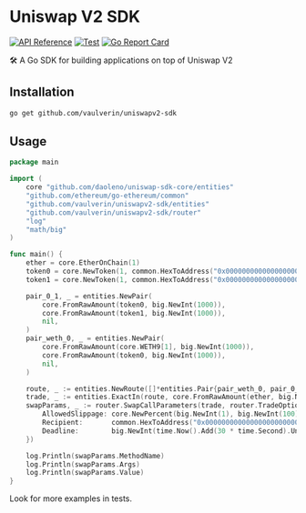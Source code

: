 # Uniswap V2 SDK

[![API Reference](https://camo.githubusercontent.com/915b7be44ada53c290eb157634330494ebe3e30a/68747470733a2f2f676f646f632e6f72672f6769746875622e636f6d2f676f6c616e672f6764646f3f7374617475732e737667)](https://pkg.go.dev/github.com/vaulverin/uniswapv2-sdk)
[![Test](https://github.com/vaulverin/uniswapv2-sdk/actions/workflows/test.yml/badge.svg)](https://github.com/vaulverin/uniswapv2-sdk/actions/workflows/test.yml)
[![Go Report Card](https://goreportcard.com/badge/github.com/vaulverin/uniswapv2-sdk)](https://goreportcard.com/report/github.com/vaulverin/uniswapv2-sdk)

🛠 A Go SDK for building applications on top of Uniswap V2

## Installation

```sh
go get github.com/vaulverin/uniswapv2-sdk
```

## Usage
```go
package main

import (
	core "github.com/daoleno/uniswap-sdk-core/entities"
	"github.com/ethereum/go-ethereum/common"
	"github.com/vaulverin/uniswapv2-sdk/entities"
	"github.com/vaulverin/uniswapv2-sdk/router"
	"log"
	"math/big"
)

func main() {
	ether = core.EtherOnChain(1)
	token0 = core.NewToken(1, common.HexToAddress("0x0000000000000000000000000000000000000001"), 18, "t0", "t0")
	token1 = core.NewToken(1, common.HexToAddress("0x0000000000000000000000000000000000000002"), 18, "t1", "t1")

	pair_0_1, _ = entities.NewPair(
		core.FromRawAmount(token0, big.NewInt(1000)),
		core.FromRawAmount(token1, big.NewInt(1000)),
		nil,
	)
	pair_weth_0, _ = entities.NewPair(
		core.FromRawAmount(core.WETH9[1], big.NewInt(1000)),
		core.FromRawAmount(token0, big.NewInt(1000)),
		nil,
	)

	route, _ := entities.NewRoute([]*entities.Pair{pair_weth_0, pair_0_1}, ether, token1)
	trade, _ := entities.ExactIn(route, core.FromRawAmount(ether, big.NewInt(100)))
	swapParams, _ := router.SwapCallParameters(trade, router.TradeOptions{
		AllowedSlippage: core.NewPercent(big.NewInt(1), big.NewInt(100)),
		Recipient:       common.HexToAddress("0x0000000000000000000000000000000000000004"),
		Deadline:        big.NewInt(time.Now().Add(30 * time.Second).Unix()),
	})

	log.Println(swapParams.MethodName)
	log.Println(swapParams.Args)
	log.Println(swapParams.Value)
}

```
Look for more examples in tests.